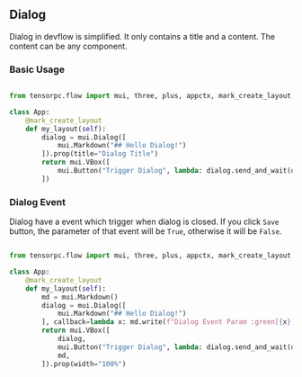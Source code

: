 ## Dialog

Dialog  in devflow is simplified. It only contains a title and a content. The content can be any component.

### Basic Usage

```Python

from tensorpc.flow import mui, three, plus, appctx, mark_create_layout

class App:
    @mark_create_layout
    def my_layout(self):
        dialog = mui.Dialog([
            mui.Markdown("## Hello Dialog!")
        ]).prop(title="Dialog Title")
        return mui.VBox([
            mui.Button("Trigger Dialog", lambda: dialog.send_and_wait(dialog.update_event(open=True))),
        ])


```

### Dialog Event

Dialog have a event which trigger when dialog is closed. If you click ```Save``` button, the parameter of that event will be ```True```, otherwise it will be ```False```.


```Python

from tensorpc.flow import mui, three, plus, appctx, mark_create_layout

class App:
    @mark_create_layout
    def my_layout(self):
        md = mui.Markdown()
        dialog = mui.Dialog([
            mui.Markdown("## Hello Dialog!")
        ], callback=lambda x: md.write(f"Dialog Event Param :green[{x}]")).prop(title="Dialog Title")
        return mui.VBox([
            dialog,
            mui.Button("Trigger Dialog", lambda: dialog.send_and_wait(dialog.update_event(open=True))),
            md,
        ]).prop(width="100%")

```
